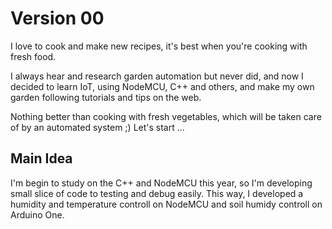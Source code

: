 # Version 00

I love to cook and make new recipes, it's best when you're cooking with fresh food.

I always hear and research garden automation but never did, and now I decided to learn IoT, using NodeMCU, C++ and others, and make my own garden following tutorials and tips on the web.

Nothing better than cooking with fresh vegetables, which will be taken care of by an automated system ;) Let's start ...

## Main Idea

I'm begin to study on the C++ and NodeMCU this year, so I'm developing small slice of code to testing and debug easily. This way, I developed a humidity and temperature controll on NodeMCU and soil humidy controll on Arduino One.
